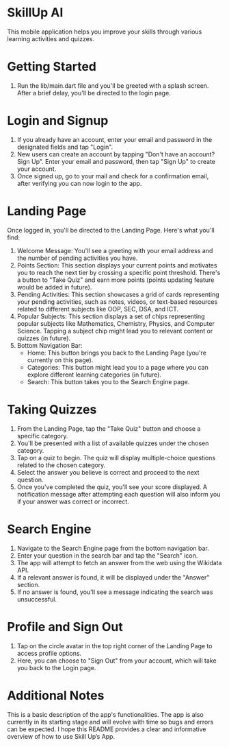 # SkillUp AI

This mobile application helps you improve your skills through various learning activities and quizzes.

# Getting Started

1.	Run the lib/main.dart file and you'll be greeted with a splash screen. After a brief delay, you'll be directed to the login page.

# Login and Signup

1.	If you already have an account, enter your email and password in the designated fields and tap "Login".
2.	New users can create an account by tapping "Don't have an account? Sign Up". Enter your email and password, then tap "Sign Up" to create your account.
3.	Once signed up, go to your mail and check for a confirmation email, after verifying you can now login to the app.

# Landing Page

Once logged in, you'll be directed to the Landing Page. Here's what you'll find:
1.	Welcome Message: You'll see a greeting with your email address and the number of pending activities you have.
2.	Points Section: This section displays your current points and motivates you to reach the next tier by crossing a specific point threshold. There's a button to "Take Quiz" and earn more points (points updating feature would be added in future).
3.	Pending Activities: This section showcases a grid of cards representing your pending activities, such as notes, videos, or text-based resources related to different subjects like OOP, SEC, DSA, and ICT.
4.	Popular Subjects: This section displays a set of chips representing popular subjects like Mathematics, Chemistry, Physics, and Computer Science. Tapping a subject chip might lead you to relevant content or quizzes (in future).
5.	Bottom Navigation Bar: 
	- Home: This button brings you back to the Landing Page (you're currently on this page).
    - Categories: This button might lead you to a page where you can explore different learning categories (in future).
    - Search: This button takes you to the Search Engine page.

# Taking Quizzes

1.	From the Landing Page, tap the "Take Quiz" button and choose a specific category.
2.	You'll be presented with a list of available quizzes under the chosen category.
3.	Tap on a quiz to begin. The quiz will display multiple-choice questions related to the chosen category.
4.	Select the answer you believe is correct and proceed to the next question.
5.	Once you've completed the quiz, you'll see your score displayed. A notification message after attempting each question will also inform you if your answer was correct or incorrect.

# Search Engine 

1.	Navigate to the Search Engine page from the bottom navigation bar.
2.	Enter your question in the search bar and tap the "Search" icon.
3.	The app will attempt to fetch an answer from the web using the Wikidata API.
4.	If a relevant answer is found, it will be displayed under the "Answer" section.
5.	If no answer is found, you'll see a message indicating the search was unsuccessful.

# Profile and Sign Out

1.	Tap on the circle avatar in the top right corner of the Landing Page to access profile options.
2.	Here, you can choose to "Sign Out" from your account, which will take you back to the Login page.

# Additional Notes

This is a basic description of the app's functionalities. The app is also currently in its starting stage and will evolve with time so bugs and errors can be expected.
I hope this README provides a clear and informative overview of how to use Skill Up’s App. 


